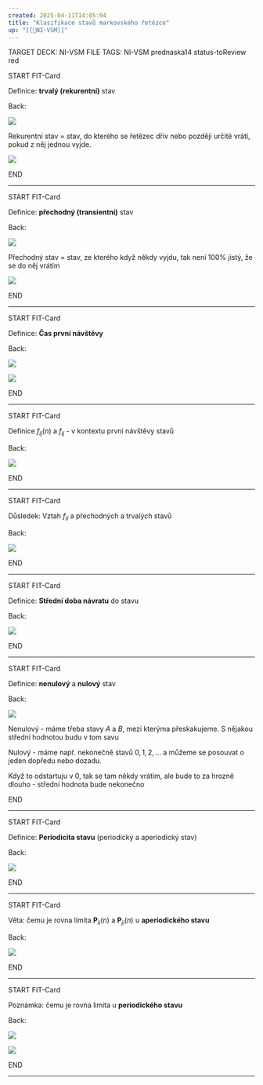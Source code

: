 ```yaml
---
created: 2025-04-11T14:05:04
title: "Klasifikace stavů markovského řetězce"
up: "[[📖NI-VSM]]"
---
```


TARGET DECK: NI-VSM
FILE TAGS: NI-VSM prednaska14 status-toReview red


START
FIT-Card

Definice: **trvalý (rekurentní)** stav

Back:

![](../../../Assets/Pasted%20image%2020250411140549.png)

<!-- ExplanationStart -->
Rekurentní stav = stav, do kterého se řetězec dřív nebo později určitě vrátí, pokud z něj jednou vyjde.
<!-- ExplanationEnd -->


<!-- DetailInfoStart -->
![](../../../Assets/Pasted%20image%2020250411140613.png)
<!-- DetailInfoEnd -->
<!--ID: 1746518364660-->
END

---



START
FIT-Card

Definice: **přechodný (transientní)** stav

Back:

![](../../../Assets/Pasted%20image%2020250411140603.png)

<!-- ExplanationStart -->
Přechodný stav = stav, ze kterého když někdy vyjdu, tak není 100% jistý, že se do něj vrátím
<!-- ExplanationEnd -->

<!-- DetailInfoStart -->
![](../../../Assets/Pasted%20image%2020250411140613.png)
<!-- DetailInfoEnd -->
<!--ID: 1746518364662-->
END

---


START
FIT-Card

Definice: **Čas první návštěvy**

Back:

![](../../../Assets/Pasted%20image%2020250411140632.png)

<!-- ImageStart -->
![](../../../Assets/Pasted%20image%2020250411140637.png)
<!-- ImageEnd -->
<!--ID: 1746518364665-->
END

---


START
FIT-Card

Definice $f_{ij}(n)$ a $f_{ij}$ - v kontextu první návštěvy stavů

Back:

![](../../../Assets/Pasted%20image%2020250411140700.png)
<!--ID: 1746518364667-->
END

---


START
FIT-Card

Důsledek: Vztah $f_{ii}$ a přechodných a trvalých stavů

Back:

![](../../../Assets/Pasted%20image%2020250411140723.png)
<!--ID: 1746518364670-->
END

---


START
FIT-Card

Definice: **Střední doba návratu** do stavu

Back:

![](../../../Assets/Pasted%20image%2020250411140738.png)
<!--ID: 1746518364673-->
END

---


START
FIT-Card

Definice: **nenulový** a **nulový** stav

Back:

![](../../../Assets/Pasted%20image%2020250411140753.png)

<!-- ExplanationStart -->
Nenulový - máme třeba stavy $A$ a $B$, mezi kterýma přeskakujeme. S nějakou střední hodnotou budu v tom savu

Nulový - máme např. nekonečně stavů $0,1,2,\dots$ a můžeme se posouvat o jeden dopředu nebo dozadu.

Když to odstartuju v $0$, tak se tam někdy vrátím, ale bude to za hrozně dlouho - střední hodnota bude nekonečno 
<!-- ExplanationEnd -->
<!--ID: 1746518364675-->
END

---


START
FIT-Card

Definice: **Periodicita stavu** (periodický a aperiodický stav)

Back:

![](../../../Assets/Pasted%20image%2020250411140822.png)
<!--ID: 1746518364678-->
END

---


START
FIT-Card

Věta: čemu je rovna limita $\textbf{P}_{ii}(n)$ a $\textbf{P}_{ji}(n)$ u **aperiodického stavu**

Back:

![](../../../Assets/Pasted%20image%2020250411140841.png)
<!--ID: 1746518364681-->
END

---


START
FIT-Card

Poznámka: čemu je rovna limita u **periodického stavu**

Back:

![](../../../Assets/Pasted%20image%2020250411140857.png)

<!-- ExampleStart -->
![](../../../Assets/Pasted%20image%2020250411140907.png)
<!-- ExampleEnd -->
<!--ID: 1746518364684-->
END

---
